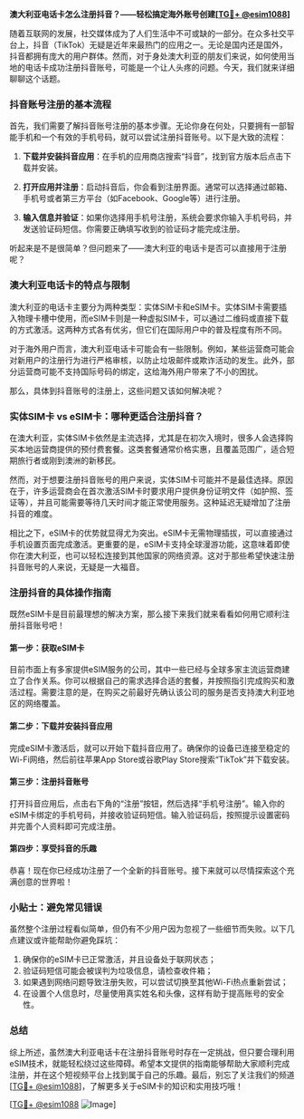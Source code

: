 **澳大利亚电话卡怎么注册抖音？——轻松搞定海外账号创建[[TG💪+ @esim1088](https://t.me/s/esim1088)]**

随着互联网的发展，社交媒体成为了人们生活中不可或缺的一部分。在众多社交平台上，抖音（TikTok）无疑是近年来最热门的应用之一。无论是国内还是国外，抖音都拥有庞大的用户群体。然而，对于身处澳大利亚的朋友们来说，如何使用当地的电话卡成功注册抖音账号，可能是一个让人头疼的问题。今天，我们就来详细聊聊这个话题。

### 抖音账号注册的基本流程

首先，我们需要了解抖音账号注册的基本步骤。无论你身在何处，只要拥有一部智能手机和一个有效的手机号码，就可以尝试注册抖音账号。以下是大致的流程：

1. **下载并安装抖音应用**：在手机的应用商店搜索“抖音”，找到官方版本后点击下载并安装。
   
2. **打开应用并注册**：启动抖音后，你会看到注册界面。通常可以选择通过邮箱、手机号或者第三方平台（如Facebook、Google等）进行注册。

3. **输入信息并验证**：如果你选择用手机号注册，系统会要求你输入手机号码，并发送验证码短信。你需要正确填写收到的验证码才能完成注册。

听起来是不是很简单？但问题来了——澳大利亚的电话卡是否可以直接用于注册呢？

### 澳大利亚电话卡的特点与限制

澳大利亚的电话卡主要分为两种类型：实体SIM卡和eSIM卡。实体SIM卡需要插入物理卡槽中使用，而eSIM卡则是一种虚拟SIM卡，可以通过二维码或直接下载的方式激活。这两种方式各有优劣，但它们在国际用户中的普及程度有所不同。

对于海外用户而言，澳大利亚电话卡可能会有一些限制。例如，某些运营商可能会对新用户的注册行为进行严格审核，以防止垃圾邮件或欺诈活动的发生。此外，部分运营商可能不支持国际号码的绑定，这给海外用户带来了不小的困扰。

那么，具体到抖音账号的注册上，这些问题又该如何解决呢？

### 实体SIM卡 vs eSIM卡：哪种更适合注册抖音？

在澳大利亚，实体SIM卡依然是主流选择，尤其是在初次入境时，很多人会选择购买本地运营商提供的预付费套餐。这类套餐通常价格实惠，且覆盖范围广，适合短期旅行者或刚到澳洲的新移民。

然而，对于想要注册抖音账号的用户来说，实体SIM卡可能并不是最佳选择。原因在于，许多运营商会在首次激活SIM卡时要求用户提供身份证明文件（如护照、签证等），并且可能需要等待几天时间才能正常使用服务。这种延迟无疑增加了注册抖音的难度。

相比之下，eSIM卡的优势就显得尤为突出。eSIM卡无需物理插拔，可以直接通过手机设置页面完成激活。更重要的是，eSIM卡支持全球漫游功能，这意味着即使你在澳大利亚，也可以轻松连接到其他国家的网络资源。这对于那些希望快速注册抖音账号的人来说，无疑是一大福音。

### 注册抖音的具体操作指南

既然eSIM卡是目前最理想的解决方案，那么接下来我们就来看看如何用它顺利注册抖音账号吧！

#### 第一步：获取eSIM卡

目前市面上有多家提供eSIM服务的公司，其中一些已经与全球多家主流运营商建立了合作关系。你可以根据自己的需求选择合适的套餐，并按照指引完成购买和激活过程。需要注意的是，在购买之前最好先确认该公司的服务是否支持澳大利亚地区的网络覆盖。

#### 第二步：下载并安装抖音应用

完成eSIM卡激活后，就可以开始下载抖音应用了。确保你的设备已连接至稳定的Wi-Fi网络，然后前往苹果App Store或谷歌Play Store搜索“TikTok”并下载安装。

#### 第三步：注册抖音账号

打开抖音应用后，点击右下角的“注册”按钮，然后选择“手机号注册”。输入你的eSIM卡绑定的手机号码，并接收验证码短信。输入验证码后，按照提示设置密码并完善个人资料即可完成注册。

#### 第四步：享受抖音的乐趣

恭喜！现在你已经成功注册了一个全新的抖音账号。接下来就可以尽情探索这个充满创意的世界啦！

### 小贴士：避免常见错误

虽然整个注册过程看似简单，但仍有不少用户因为忽视了一些细节而失败。以下几点建议或许能帮助你避免踩坑：

1. 确保你的eSIM卡已正常激活，并且设备处于联网状态；
2. 验证码短信可能会被误判为垃圾信息，请检查收件箱；
3. 如果遇到网络问题导致注册失败，可以尝试切换至其他Wi-Fi热点重新尝试；
4. 在设置个人信息时，尽量使用真实姓名和头像，这样有助于提高账号的安全性。

### 总结

综上所述，虽然澳大利亚电话卡在注册抖音账号时存在一定挑战，但只要合理利用eSIM技术，就能轻松绕过这些障碍。希望本文提供的指南能够帮助大家顺利完成注册，并在这个短视频平台上找到属于自己的乐趣。最后，别忘了关注我们的频道[[TG💪+ @esim1088](https://t.me/s/esim1088)]，了解更多关于eSIM卡的知识和实用技巧哦！

[[TG💪+ @esim1088](https://t.me/s/esim1088) ![Image](https://i.postimg.cc/4NQfJmqS/Snipaste-2025-05-13-00-14-12.png)]